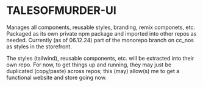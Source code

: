 # TALESOFMURDER-UI

Manages all components, reusable styles, branding, remix componets, etc. Packaged as its own private npm package and imported into other repos as needed. Currently (as of 06.12.24) part of the monorepo branch on cc_nos as styles in the storefront. 

The styles (tailwind), reusable components, etc. will be extracted into their own repo. For now, to get things up and running, they may just be duplicated (copy/paste) across repos; this (may) allow(s) me to get a functional website and store going now.

